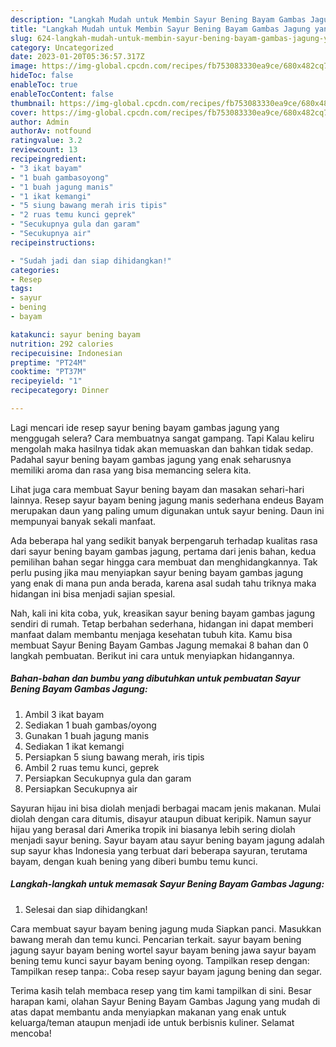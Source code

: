 ```yaml
---
description: "Langkah Mudah untuk Membin Sayur Bening Bayam Gambas Jagung yang Lezat Sekali"
title: "Langkah Mudah untuk Membin Sayur Bening Bayam Gambas Jagung yang Lezat Sekali"
slug: 624-langkah-mudah-untuk-membin-sayur-bening-bayam-gambas-jagung-yang-lezat-sekali
category: Uncategorized
date: 2023-01-20T05:36:57.317Z
image: https://img-global.cpcdn.com/recipes/fb753083330ea9ce/680x482cq70/sayur-bening-bayam-gambas-jagung-foto-resep-utama.jpg
hideToc: false
enableToc: true
enableTocContent: false
thumbnail: https://img-global.cpcdn.com/recipes/fb753083330ea9ce/680x482cq70/sayur-bening-bayam-gambas-jagung-foto-resep-utama.jpg
cover: https://img-global.cpcdn.com/recipes/fb753083330ea9ce/680x482cq70/sayur-bening-bayam-gambas-jagung-foto-resep-utama.jpg
author: Admin
authorAv: notfound
ratingvalue: 3.2
reviewcount: 13
recipeingredient:
- "3 ikat bayam"
- "1 buah gambasoyong"
- "1 buah jagung manis"
- "1 ikat kemangi"
- "5 siung bawang merah iris tipis"
- "2 ruas temu kunci geprek"
- "Secukupnya gula dan garam"
- "Secukupnya air"
recipeinstructions:

- "Sudah jadi dan siap dihidangkan!"
categories:
- Resep
tags:
- sayur
- bening
- bayam

katakunci: sayur bening bayam 
nutrition: 292 calories
recipecuisine: Indonesian
preptime: "PT24M"
cooktime: "PT37M"
recipeyield: "1"
recipecategory: Dinner

---
```



Lagi mencari ide resep sayur bening bayam gambas jagung yang menggugah selera? Cara membuatnya sangat gampang. Tapi Kalau keliru mengolah maka hasilnya tidak akan memuaskan dan bahkan tidak sedap. Padahal sayur bening bayam gambas jagung yang enak seharusnya memiliki aroma dan rasa yang bisa memancing selera kita.


Lihat juga cara membuat Sayur bening bayam dan masakan sehari-hari lainnya. Resep sayur bayam bening jagung manis sederhana endeus Bayam merupakan daun yang paling umum digunakan untuk sayur bening. Daun ini mempunyai banyak sekali manfaat.

Ada beberapa hal yang sedikit banyak berpengaruh terhadap kualitas rasa dari sayur bening bayam gambas jagung, pertama dari jenis bahan, kedua pemilihan bahan segar hingga cara membuat dan menghidangkannya. Tak perlu pusing jika mau menyiapkan sayur bening bayam gambas jagung yang enak di mana pun anda berada, karena asal sudah tahu triknya maka hidangan ini bisa menjadi sajian spesial.


Nah, kali ini kita coba, yuk, kreasikan sayur bening bayam gambas jagung sendiri di rumah. Tetap berbahan sederhana, hidangan ini dapat memberi manfaat dalam membantu menjaga kesehatan tubuh kita. Kamu bisa membuat Sayur Bening Bayam Gambas Jagung memakai 8 bahan dan 0 langkah pembuatan. Berikut ini cara untuk menyiapkan hidangannya.

<!--inarticleads1-->

##### Bahan-bahan dan bumbu yang dibutuhkan untuk pembuatan Sayur Bening Bayam Gambas Jagung:

1. Ambil 3 ikat bayam
1. Sediakan 1 buah gambas/oyong
1. Gunakan 1 buah jagung manis
1. Sediakan 1 ikat kemangi
1. Persiapkan 5 siung bawang merah, iris tipis
1. Ambil 2 ruas temu kunci, geprek
1. Persiapkan Secukupnya gula dan garam
1. Persiapkan Secukupnya air


Sayuran hijau ini bisa diolah menjadi berbagai macam jenis makanan. Mulai diolah dengan cara ditumis, disayur ataupun dibuat keripik. Namun sayur hijau yang berasal dari Amerika tropik ini biasanya lebih sering diolah menjadi sayur bening. Sayur bayam atau sayur bening bayam jagung adalah sup sayur khas Indonesia yang terbuat dari beberapa sayuran, terutama bayam, dengan kuah bening yang diberi bumbu temu kunci. 

<!--inarticleads2-->

##### Langkah-langkah untuk memasak Sayur Bening Bayam Gambas Jagung:


1. Selesai dan siap dihidangkan!

Cara membuat sayur bayam bening jagung muda Siapkan panci. Masukkan bawang merah dan temu kunci. Pencarian terkait. sayur bayam bening jagung sayur bayam bening wortel sayur bayam bening jawa sayur bayam bening temu kunci sayur bayam bening oyong. Tampilkan resep dengan: Tampilkan resep tanpa:. Coba resep sayur bayam jagung bening dan segar. 

Terima kasih telah membaca resep yang tim kami tampilkan di sini. Besar harapan kami, olahan Sayur Bening Bayam Gambas Jagung yang mudah di atas dapat membantu anda menyiapkan makanan yang enak untuk keluarga/teman ataupun menjadi ide untuk berbisnis kuliner. Selamat mencoba!
